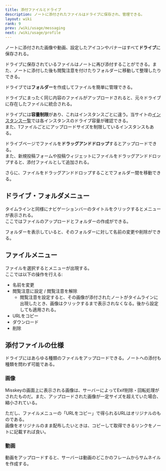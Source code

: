 ```yaml
---
title: 添付ファイルとドライブ
description: ノートに添付されたファイルはドライブに保存され、管理できる。
layout: wiki
rank: 9
prev: /wiki/usage/messaging
next: /wiki/usage/profile
---
```

ノートに添付された画像や動画、設定したアイコンやバナーはすべて**ドライブ**に保存される。  

ドライブに保存されているファイルはノートに再び添付することができる。また、ノートに添付した後も閲覧注意を付けたりフォルダーに移動して整理したりできる。

ドライブでは**フォルダー**を作成してファイルを簡単に管理できる。

ドライブにまったく同じ内容のファイルがアップロードされると、元々ドライブに存在したファイルに統合される。

ドライブには**容量制限**があり、これはインスタンスごとに違う。当サイトの[インスタンス一覧](../instances/)では各インスタンスのドライブ容量が確認できる。  
また、1ファイルごとにアップロードサイズを制限しているインスタンスもある。

ドライブページでファイルを**ドラッグアンドドロップ**するとアップロードできる。  
また、新規投稿フォームや投稿ウィジェットにファイルをドラッグアンドドロップすると、添付ファイルとして追加される。

さらに、ファイルをドラッグアンドドロップすることでフォルダー間を移動できる。

## ドライブ・フォルダメニュー
タイムラインと同様にナビゲーションバーのタイトルをクリックするとメニューが表示される。  
ここではファイルのアップロードとフォルダーの作成ができる。

フォルダーを表示していると、そのフォルダーに対して名前の変更や削除ができる。

## ファイルメニュー
ファイルを選択するとメニューが出現する。  
ここでは以下の操作を行える:

- 名前を変更
- 閲覧注意に設定 / 閲覧注意を解除
  * 閲覧注意を設定すると、その画像が添付されたノートがタイムラインに出現したとき、画像はクリックするまで表示されなくなる。後から設定しても適用される。
- URLをコピー
- ダウンロード
- 削除

## 添付ファイルの仕様
ドライブにはあらゆる種類のファイルをアップロードできる。ノートへの添付も種類を問わず可能である。

### 画像
Misskeyの画面上に表示される画像は、サーバーによってExif削除・回転処理がされたものだ。また、アップロードされた画像が一定サイズを超えていた場合、縮小されている。

ただし、ファイルメニューの「URLをコピー」で得られるURLはオリジナルのものである。  
画像をオリジナルのまま配布したいときは、コピーして取得できるリンクをノートに記載すれば良い。

### 動画
動画をアップロードすると、サーバーは動画のどこかのフレームからサムネイルを作成する。  
